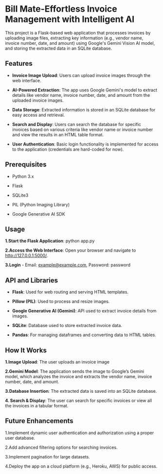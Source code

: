 # Bill Mate-Effortless Invoice Management with Intelligent AI 
This project is a Flask-based web application that processes invoices by uploading image files, extracting key information (e.g., vendor name, invoice number, date, and amount) using Google's Gemini Vision AI model, and storing the extracted data in an SQLite database.
## Features
- **Invoice Image Upload**: Users can upload invoice images through the web interface.

- **AI-Powered Extraction**: The app uses Google Gemini's model to extract details like vendor name, invoice number, date, and amount from the uploaded invoice images.

- **Data Storage**: Extracted information is stored in an SQLite database for easy access and retrieval.

- **Search and Display**: Users can search the database for specific invoices based on various criteria like vendor name or invoice number and view the results in an HTML table format.

- **User Authentication**: Basic login functionality is implemented for access to the application (credentials are hard-coded for now).
## Prerequisites
- Python 3.x

- Flask

- SQLite3

- PIL (Python Imaging Library)

- Google Generative AI SDK
## Usage
**1.Start the Flask Application**: python app.py

**2.Access the Web Interface**: Open your browser and navigate to http://127.0.0.1:5000/.

**3.Login** - Email: example@example.com, Password: password
## API and Libraries
- **Flask**: Used for web routing and serving HTML templates.

- **Pillow (PIL)**: Used to process and resize images.

- **Google Generative AI (Gemini)**: API used to extract invoice details from images.

- **SQLite**: Database used to store extracted invoice data.

- **Pandas**: For managing dataframes and converting data to HTML tables.
## How It Works
**1.Image Upload**: The user uploads an invoice image

**2.Gemini Model**: The application sends the image to Google’s Gemini model, which analyzes the invoice and extracts the vendor name, invoice number, date, and amount.

**3.Database Insertion**: The extracted data is saved into an SQLite database.

**4. Search & Display**: The user can search for specific invoices or view all the invoices in a tabular format.
## Future Enhancements
1.Implement dynamic user authentication and authorization using a proper user database.

2.Add advanced filtering options for searching invoices.

3.Implement pagination for large datasets.

4.Deploy the app on a cloud platform (e.g., Heroku, AWS) for public access.
